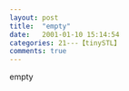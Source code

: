```yaml
---
layout: post
title:  "empty"
date:   2001-01-10 15:14:54
categories: 21---【tinySTL】
comments: true
---
```

empty
